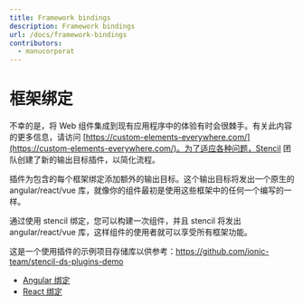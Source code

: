 ```yaml
---
title: Framework bindings
description: Framework bindings
url: /docs/framework-bindings
contributors:
  - manucorporat
---
```


# 框架绑定

不幸的是，将 Web 组件集成到现有应用程序中的体验有时会很棘手。有关此内容的更多信息，请访问 [https://custom-elements-everywhere.com/](https://custom-elements-everywhere.com/)。为了适应各种问题，Stencil 团队创建了新的输出目标插件，以简化流程。

插件为包含的每个框架绑定添加额外的输出目标。这个输出目标将发出一个原生的 angular/react/vue 库，就像你的组件最初是使用这些框架中的任何一个编写的一样。

通过使用 stencil 绑定，您可以构建一次组件，并且 stencil 将发出 angular/react/vue 库，这样组件的使用者就可以享受所有框架功能。

这是一个使用插件的示例项目存储库以供参考：https://github.com/ionic-team/stencil-ds-plugins-demo

- [Angular 绑定](/docs/angular#bindings)
- [React 绑定](/docs/react#bindings)


